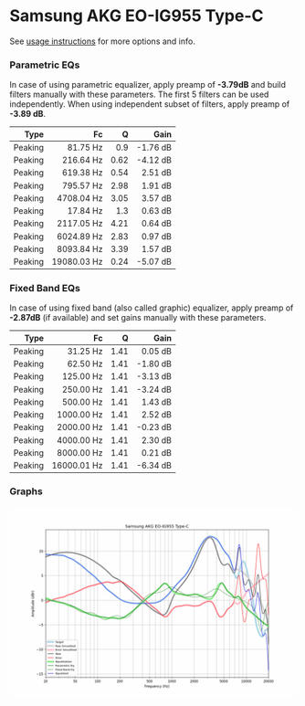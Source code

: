 # Samsung AKG EO-IG955 Type-C
See [usage instructions](https://github.com/jaakkopasanen/AutoEq#usage) for more options and info.

### Parametric EQs
In case of using parametric equalizer, apply preamp of **-3.79dB** and build filters manually
with these parameters. The first 5 filters can be used independently.
When using independent subset of filters, apply preamp of **-3.89 dB**.

| Type    | Fc          |    Q | Gain     |
|--------:|------------:|-----:|---------:|
| Peaking | 81.75 Hz    | 0.9  | -1.76 dB |
| Peaking | 216.64 Hz   | 0.62 | -4.12 dB |
| Peaking | 619.38 Hz   | 0.54 | 2.51 dB  |
| Peaking | 795.57 Hz   | 2.98 | 1.91 dB  |
| Peaking | 4708.04 Hz  | 3.05 | 3.57 dB  |
| Peaking | 17.84 Hz    | 1.3  | 0.63 dB  |
| Peaking | 2117.05 Hz  | 4.21 | 0.64 dB  |
| Peaking | 6024.89 Hz  | 2.83 | 0.97 dB  |
| Peaking | 8093.84 Hz  | 3.39 | 1.57 dB  |
| Peaking | 19080.03 Hz | 0.24 | -5.07 dB |

### Fixed Band EQs
In case of using fixed band (also called graphic) equalizer, apply preamp of **-2.87dB**
(if available) and set gains manually with these parameters.

| Type    | Fc          |    Q | Gain     |
|--------:|------------:|-----:|---------:|
| Peaking | 31.25 Hz    | 1.41 | 0.05 dB  |
| Peaking | 62.50 Hz    | 1.41 | -1.80 dB |
| Peaking | 125.00 Hz   | 1.41 | -3.13 dB |
| Peaking | 250.00 Hz   | 1.41 | -3.24 dB |
| Peaking | 500.00 Hz   | 1.41 | 1.43 dB  |
| Peaking | 1000.00 Hz  | 1.41 | 2.52 dB  |
| Peaking | 2000.00 Hz  | 1.41 | -0.23 dB |
| Peaking | 4000.00 Hz  | 1.41 | 2.30 dB  |
| Peaking | 8000.00 Hz  | 1.41 | 0.21 dB  |
| Peaking | 16000.01 Hz | 1.41 | -6.34 dB |

### Graphs
![](./Samsung%20AKG%20EO-IG955%20Type-C.png)
